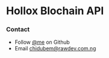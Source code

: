 # Hollox Blochain API 

### Contact 
* Follow [@me](https://github.com/coda247) on Github
* Email <chidubem@rawdev.com.ng>
